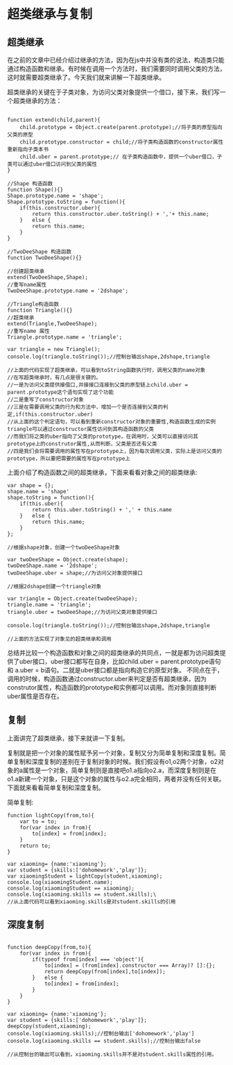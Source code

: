 # 超类继承与复制

## 超类继承

在之前的文章中已经介绍过继承的方法，因为在js中并没有类的说法，构造类只能通过构造函数和继承。有时候在调用一个方法时，我们需要同时调用父类的方法，这时就需要超类继承了。今天我们就来讲解一下超类继承。

超类继承的关键在于子类对象，为访问父类对象提供一个借口，接下来，我们写一个超类继承的方法：

```

function extend(child,parent){
	child.prototype = Object.create(parent.prototype);//将子类的原型指向父类的原型
	child.prototype.constructor = child;//将子类构造函数的constructor属性重新指向子类本书
	child.uber = parent.prototype;// 在子类构造函数中，提供一个uber借口，子类可以通过uber借口访问到父类的属性
}

//Shape 构造函数
function Shape(){}
Shape.prototype.name = 'shape';
Shape.prototype.toString = function(){
	if(this.constructor.uber){
		return this.constructor.uber.toString() + ','+ this.name;
	}	else {
		return this.name;
	}
}

//TwoDeeShape 构造函数
function TwoDeeShape(){}

//创建超类继承
extend(TwoDeeShape,Shape);
//重写name属性
TwoDeeShape.prototype.name = '2dshape';

//Triangle构造函数
function Triangle(){}
//超类继承
extend(Triangle,TwoDeeShape);
//重写name 属性
Triangle.prototype.name = 'triangle';

var triangle = new Triangle();
console.log(triangle.toString());//控制台输出shape,2dshape,triangle

//上面的代码实现了超类继承，可以看到toString函数执行时，调用父类的name对象
//在写超类继承时，有几点是很关键的。
//一是为访问父类提供接借口,并接接口连接到父类的原型链上child.uber = parent.prototype这个语句实现了这个功能
//二是重写了constructor对象
//三是在需要调用父类的行为和方法中，增加一个是否连接到父类的判定,if(this.constructor.uber)
//从上面的这个判定语句，可以看到重新constructor对象的重要性,构造函数生成的实例triangle可以通过constructor属性访问到其构造函数的父类
//而我们将之类的uber指向了父类的prototype，在调用时，父类可以直接访问其prototype上的construtor属性,从而判断，父类是否还有父类
//四是我们会将需要调用的属性写在prototype上，因为每次调用父类，实际上是访问父类的prototype，所以要把需要的属性写在prototype上

```

上面介绍了构造函数之间的超类继承，下面来看看对象之间的超类继承:

```
var shape = {};
shape.name = 'shape'
shape.toString = function(){
	if(this.uber){
		return this.uber.toString() + ',' + this.name
	}	else {
		return this.name;
	}
};

//根据shape对象，创建一个twoDeeShape对象

var twoDeeShape = Object.create(shape);
twoDeeShape.name = '2dshape';
twoDeeShape.uber = shape;//为访问父对象提供接口

//根据2dshape创建一个triangle对象

var triangle = Object.create(twoDeeShape);
triangle.name = 'triangle';
triangle.uber = twoDeeShape;//为访问父类对象提供接口

console.log(triangle.toString());//控制台输出shape,2dshape,triangle

//上面的方法实现了对象见的超类继承和调用
```

总结并比较一个构造函数和对象之间的超类继承的共同点，一就是都为访问超类提供了uber接口，uber接口都写在自身，比如child.uber = parent.prototype语句和 a.uber = b语句。二就是uber接口都是指向构造它的原型对象。
不同点在于，调用的时候，构造函数通过constructor.uber来判定是否有超类继承，因为construtor属性，构造函数的prototype和实例都可以调用。而对象则直接判断uber属性是否存在。

## 复制

上面讲完了超类继承，接下来就讲一下复制。

复制就是把一个对象的属性赋予另一个对象，复制又分为简单复制和深度复制。简单复制和深度复制的差别在于复制对象的时候。我们假设有o1,o2两个对象，o2对象的a属性是一个对象，简单复制则是直接吧o1.a指向o2.a，而深度复制则是在o1.a新建一个对象，只是这个对象的属性与o2.a完全相同，两者并没有任何关联。下面就来看看简单复制和深度复制。

简单复制:

```
function lightCopy(from,to){
	var to = to;
	for(var index in from){
		to[index] = from[index];
	}
	return to;
}

var xiaoming= {name:'xiaoming'};
var student = {skills:['dohomework','play']};
var xiaomingStudent = lightCopy(student,xiaoming);
console.log(xiaomingStudent.name);
console.log(xiaomingStudent == xiaoming);
console.log(xiaoming.skills == student.skills);\
//从上面代码可以看到xiaoming.skills是对student.skills的引用

```

## 深度复制

```

function deepCopy(from,to){
	for(var index in from){
		if(typeof from[index] === 'object'){
			to[index] = (from[index].constructor === Array)? []:{};
			return deepCopy(from[index],to[index]);
		}	else {
			to[index] = from[index];
		}
	}
}

var xiaoming= {name:'xiaoming'};
var student = {skills:['dohomework','play']};
deepCopy(student,xiaoming);
console.log(xiaoming.skills);//控制台输出['dohomework','play']
console.log(xiaoming.skills == student.skills);//控制台输出false

//从控制台的输出可以看到，xiaoming.skills并不是对student.skills属性的引用。
```
